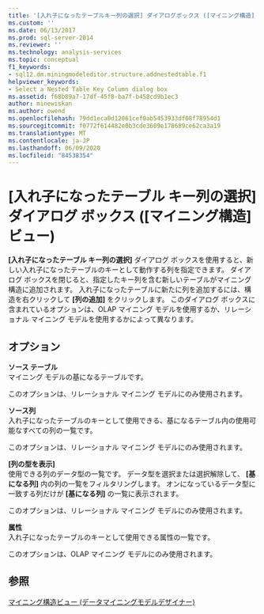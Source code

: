 ```yaml
---
title: '[入れ子になったテーブルキー列の選択] ダイアログボックス ([マイニング構造] ビュー) |Microsoft Docs'
ms.custom: ''
ms.date: 06/13/2017
ms.prod: sql-server-2014
ms.reviewer: ''
ms.technology: analysis-services
ms.topic: conceptual
f1_keywords:
- sql12.dm.miningmodeleditor.structure.addnestedtable.f1
helpviewer_keywords:
- Select a Nested Table Key Column dialog box
ms.assetid: f68b89a7-17df-45f8-ba7f-b458cd9b1ec3
author: minewiskan
ms.author: owend
ms.openlocfilehash: 79dd1eca0d12061cef0ab5453933df08f78954d1
ms.sourcegitcommit: f0772f614482e0b3cde3609e178689ce62ca3a19
ms.translationtype: MT
ms.contentlocale: ja-JP
ms.lasthandoff: 06/09/2020
ms.locfileid: "84538354"
---
```

# <a name="select-a-nested-table-key-column-dialog-box-mining-structure-view"></a>[入れ子になったテーブル キー列の選択] ダイアログ ボックス ([マイニング構造] ビュー)
  **[入れ子になったテーブル キー列の選択]** ダイアログ ボックスを使用すると、新しい入れ子になったテーブルのキーとして動作する列を指定できます。 ダイアログ ボックスを閉じると、指定したキー列を含む新しいテーブルがマイニング構造に追加されます。 入れ子になったテーブルに新たに列を追加するには、構造を右クリックして **[列の追加]** をクリックします。 このダイアログ ボックスに含まれているオプションは、OLAP マイニング モデルを使用するか、リレーショナル マイニング モデルを使用するかによって異なります。  
  
## <a name="options"></a>オプション  
 **ソース テーブル**  
 マイニング モデルの基になるテーブルです。  
  
 このオプションは、リレーショナル マイニング モデルにのみ使用されます。  
  
 **ソース列**  
 入れ子になったテーブルのキーとして使用できる、基になるテーブル内の使用可能なすべての列の一覧です。  
  
 このオプションは、リレーショナル マイニング モデルにのみ使用されます。  
  
 **[列の型を表示]**  
 使用できる列のデータ型の一覧です。 データ型を選択または選択解除して、 **[基になる列]** 内の列の一覧をフィルタリングします。 オンになっているデータ型に一致する列だけが **[基になる列]** の一覧に表示されます。  
  
 このオプションは、リレーショナル マイニング モデルにのみ使用されます。  
  
 **属性**  
 入れ子になったテーブルのキーとして使用できる属性の一覧です。  
  
 このオプションは、OLAP マイニング モデルにのみ使用されます。  
  
## <a name="see-also"></a>参照  
 [マイニング構造ビュー &#40;データマイニングモデルデザイナー&#41;](mining-structure-view-data-mining-model-designer.md)  
  
  

